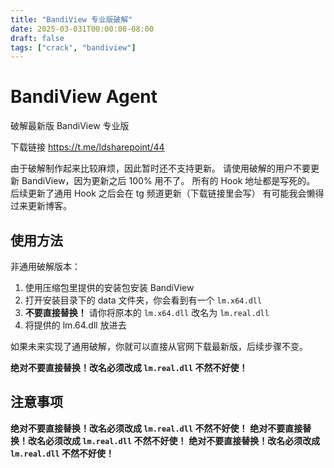 ```yaml
---
title: "BandiView 专业版破解"
date: 2025-03-031T00:00:00-08:00
draft: false
tags: ["crack", "bandiview"]
---
```


# BandiView Agent

破解最新版 BandiView 专业版

下载链接 https://t.me/ldsharepoint/44

由于破解制作起来比较麻烦，因此暂时还不支持更新。
请使用破解的用户不要更新 BandiView，因为更新之后 100% 用不了。
所有的 Hook 地址都是写死的。
后续更新了通用 Hook 之后会在 tg 频道更新（下载链接里会写）
有可能我会懒得过来更新博客。

## **__使用方法__**

非通用破解版本：
1. 使用压缩包里提供的安装包安装 BandiView
2. 打开安装目录下的 data 文件夹，你会看到有一个 `lm.x64.dll`
3. **不要直接替换！** 请你将原本的 `lm.x64.dll` 改名为 `lm.real.dll`
4. 将提供的 lm.64.dll 放进去

如果未来实现了通用破解，你就可以直接从官网下载最新版，后续步骤不变。

**绝对不要直接替换！改名必须改成 `lm.real.dll` 不然不好使！**

## **__注意事项__**

**绝对不要直接替换！改名必须改成 `lm.real.dll` 不然不好使！**
**绝对不要直接替换！改名必须改成 `lm.real.dll` 不然不好使！**
**绝对不要直接替换！改名必须改成 `lm.real.dll` 不然不好使！**
